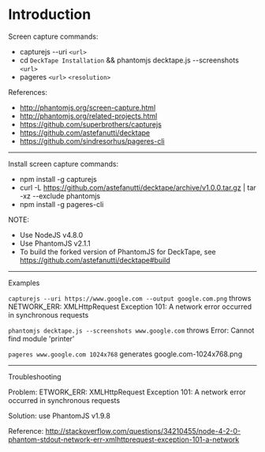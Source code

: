 # Introduction

Screen capture commands:

* capturejs --uri `<url>`
* cd `DeckTape Installation` && phantomjs decktape.js --screenshots `<url>`
* pageres `<url>` `<resolution>`

References:

* http://phantomjs.org/screen-capture.html
* http://phantomjs.org/related-projects.html
* https://github.com/superbrothers/capturejs
* https://github.com/astefanutti/decktape
* https://github.com/sindresorhus/pageres-cli

---

Install screen capture commands:

* npm install -g capturejs
* curl -L https://github.com/astefanutti/decktape/archive/v1.0.0.tar.gz | tar -xz --exclude phantomjs
* npm install -g pageres-cli

NOTE:

* Use NodeJS v4.8.0
* Use PhantomJS v2.1.1
* To build the forked version of PhantomJS for DeckTape, see https://github.com/astefanutti/decktape#build

---

Examples

`capturejs --uri https://www.google.com --output google.com.png` throws NETWORK_ERR: XMLHttpRequest Exception 101: A network error occurred in synchronous requests

`phantomjs decktape.js --screenshots www.google.com` throws Error: Cannot find module 'printer'

`pageres www.google.com 1024x768` generates google.com-1024x768.png

---

Troubleshooting

Problem: ETWORK_ERR: XMLHttpRequest Exception 101: A network error occurred in synchronous requests

Solution: use PhantomJS v1.9.8

Reference: http://stackoverflow.com/questions/34210455/node-4-2-0-phantom-stdout-network-err-xmlhttprequest-exception-101-a-network
